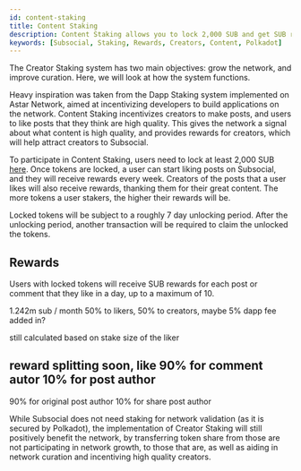 ```yaml
---
id: content-staking
title: Content Staking
description: Content Staking allows you to lock 2,000 SUB and get SUB rewards by actively using Subsocial and interacting with the best content.
keywords: [Subsocial, Staking, Rewards, Creators, Content, Polkadot]
---
```


The Creator Staking system has two main objectives: grow the network, and improve curation. Here, we will look at how the system functions.

Heavy inspiration was taken from the Dapp Staking system implemented on Astar Network, aimed at incentivizing developers to build applications on the network. 
Content Staking incentivizes creators to make posts, and users to like posts that they think are high quality. This gives the network a signal about 
what content is high quality, and provides rewards for creators, which will help attract creators to Subsocial.

To participate in Content Staking, users need to lock at least 2,000 SUB [here](https://sub.id/creators). Once tokens are locked, a user can start liking posts 
on Subsocial, and they will receive rewards every week. Creators of the posts that a user likes will also receive rewards, thanking them for their great content.
The more tokens a user stakers, the higher their rewards will be.

Locked tokens will be subject to a roughly 7 day unlocking period. 
After the unlocking period, another transaction will be required to claim the unlocked the tokens.

## Rewards
Users with locked tokens will receive SUB rewards for each post or comment that they like in a day, up to a maximum of 10.


1.242m sub / month
50% to likers, 50% to creators, maybe 5% dapp fee added in?

still calculated based on stake size of the liker

reward splitting soon, like
90% for comment autor 
10% for post author
---
90% for original post author
10% for share post author



While Subsocial does not need staking for network validation (as it is secured by Polkadot), 
the implementation of Creator Staking will still positively benefit the network, by transferring token share from those are not participating in network growth, 
to those that are, as well as aiding in network curation and incentiving high quality creators.
